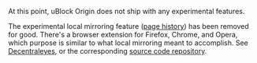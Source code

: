 At this point, uBlock Origin does not ship with any experimental features.

The experimental local mirroring feature ([page history](https://github.com/gorhill/uBlock/wiki/Experimental-features/7148ff9bd4e6077aecf00077f7836028c82b5f35#privacy-exposure-reduction-local-mirroring)) has been removed for good. There's a browser extension for Firefox, Chrome, and Opera, which purpose is similar to what local mirroring meant to accomplish. See [Decentraleyes](https://decentraleyes.org), or the corresponding [source code repository](https://git.synz.io/Synzvato/decentraleyes).